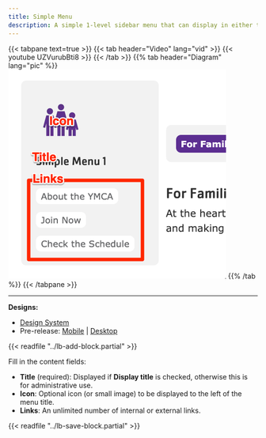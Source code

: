 ```yaml
---
title: Simple Menu
description: A simple 1-level sidebar menu that can display in either the right or left sidebar area.
---
```


{{< tabpane text=true >}}
  {{< tab header="Video" lang="vid" >}}
    {{< youtube UZVurubBti8 >}}
  {{< /tab >}}
  {{% tab header="Diagram" lang="pic" %}}
![Screenshot of the Simple Menu component with block labels](lb-simple-menu.png)
  {{% /tab %}}
{{< /tabpane >}}

-----

**Designs:**
- [Design System](<../../../../../../assets/img/designs/lb-ui-kit/Side Menu.jpg>)
- Pre-release: [Mobile](<../../../../../../assets/img/designs/lb/Simple Menu Mobile.png>) | [Desktop](<../../../../../../assets/img/designs/lb/Simple Menu Desktop.png>)

{{< readfile "../lb-add-block.partial" >}}

Fill in the content fields:

- **Title** (required): Displayed if **Display title** is checked, otherwise this is for administrative use.
- **Icon**: Optional icon (or small image) to be displayed to the left of the menu title.
- **Links**: An unlimited number of internal or external links.

{{< readfile "../lb-save-block.partial" >}}
